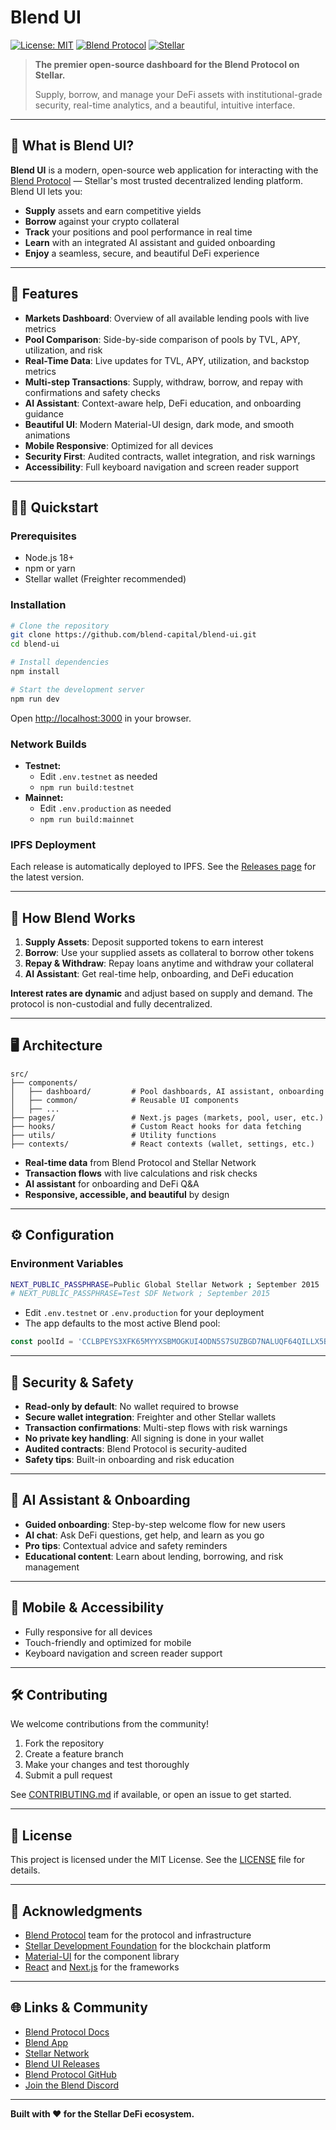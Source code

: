 # Blend UI

[![License: MIT](https://img.shields.io/badge/License-MIT-green.svg)](LICENSE)
[![Blend Protocol](https://img.shields.io/badge/Blend-Protocol-blueviolet)](https://blend.capital)
[![Stellar](https://img.shields.io/badge/Built%20on-Stellar-0a6cff)](https://stellar.org)

> **The premier open-source dashboard for the Blend Protocol on Stellar.**
> 
> Supply, borrow, and manage your DeFi assets with institutional-grade security, real-time analytics, and a beautiful, intuitive interface.

---

## 🚀 What is Blend UI?

**Blend UI** is a modern, open-source web application for interacting with the [Blend Protocol](https://blend.capital) — Stellar's most trusted decentralized lending platform. Blend UI lets you:

- **Supply** assets and earn competitive yields
- **Borrow** against your crypto collateral
- **Track** your positions and pool performance in real time
- **Learn** with an integrated AI assistant and guided onboarding
- **Enjoy** a seamless, secure, and beautiful DeFi experience

---

## 🌟 Features

- **Markets Dashboard**: Overview of all available lending pools with live metrics
- **Pool Comparison**: Side-by-side comparison of pools by TVL, APY, utilization, and risk
- **Real-Time Data**: Live updates for TVL, APY, utilization, and backstop metrics
- **Multi-step Transactions**: Supply, withdraw, borrow, and repay with confirmations and safety checks
- **AI Assistant**: Context-aware help, DeFi education, and onboarding guidance
- **Beautiful UI**: Modern Material-UI design, dark mode, and smooth animations
- **Mobile Responsive**: Optimized for all devices
- **Security First**: Audited contracts, wallet integration, and risk warnings
- **Accessibility**: Full keyboard navigation and screen reader support

---

## 🧑‍💻 Quickstart

### Prerequisites
- Node.js 18+
- npm or yarn
- Stellar wallet (Freighter recommended)

### Installation

```bash
# Clone the repository
git clone https://github.com/blend-capital/blend-ui.git
cd blend-ui

# Install dependencies
npm install

# Start the development server
npm run dev
```

Open [http://localhost:3000](http://localhost:3000) in your browser.

### Network Builds

- **Testnet:**
  - Edit `.env.testnet` as needed
  - `npm run build:testnet`
- **Mainnet:**
  - Edit `.env.production` as needed
  - `npm run build:mainnet`

### IPFS Deployment
Each release is automatically deployed to IPFS. See the [Releases page](https://github.com/blend-capital/blend-ui/releases) for the latest version.

---

## 🏦 How Blend Works

1. **Supply Assets**: Deposit supported tokens to earn interest
2. **Borrow**: Use your supplied assets as collateral to borrow other tokens
3. **Repay & Withdraw**: Repay loans anytime and withdraw your collateral
4. **AI Assistant**: Get real-time help, onboarding, and DeFi education

**Interest rates are dynamic** and adjust based on supply and demand. The protocol is non-custodial and fully decentralized.

---

## 🖥️ Architecture

```
src/
├── components/
│   ├── dashboard/         # Pool dashboards, AI assistant, onboarding
│   ├── common/            # Reusable UI components
│   ├── ...
├── pages/                 # Next.js pages (markets, pool, user, etc.)
├── hooks/                 # Custom React hooks for data fetching
├── utils/                 # Utility functions
├── contexts/              # React contexts (wallet, settings, etc.)
```

- **Real-time data** from Blend Protocol and Stellar Network
- **Transaction flows** with live calculations and risk checks
- **AI assistant** for onboarding and DeFi Q&A
- **Responsive, accessible, and beautiful** by design

---

## ⚙️ Configuration

### Environment Variables

```bash
NEXT_PUBLIC_PASSPHRASE=Public Global Stellar Network ; September 2015  # Mainnet
# NEXT_PUBLIC_PASSPHRASE=Test SDF Network ; September 2015              # Testnet
```

- Edit `.env.testnet` or `.env.production` for your deployment
- The app defaults to the most active Blend pool:

```typescript
const poolId = 'CCLBPEYS3XFK65MYYXSBMOGKUI4ODN5S7SUZBGD7NALUQF64QILLX5B5';
```

---

## 🔐 Security & Safety

- **Read-only by default**: No wallet required to browse
- **Secure wallet integration**: Freighter and other Stellar wallets
- **Transaction confirmations**: Multi-step flows with risk warnings
- **No private key handling**: All signing is done in your wallet
- **Audited contracts**: Blend Protocol is security-audited
- **Safety tips**: Built-in onboarding and risk education

---

## 🤖 AI Assistant & Onboarding

- **Guided onboarding**: Step-by-step welcome flow for new users
- **AI chat**: Ask DeFi questions, get help, and learn as you go
- **Pro tips**: Contextual advice and safety reminders
- **Educational content**: Learn about lending, borrowing, and risk management

---

## 📱 Mobile & Accessibility

- Fully responsive for all devices
- Touch-friendly and optimized for mobile
- Keyboard navigation and screen reader support

---

## 🛠️ Contributing

We welcome contributions from the community!

1. Fork the repository
2. Create a feature branch
3. Make your changes and test thoroughly
4. Submit a pull request

See [CONTRIBUTING.md](CONTRIBUTING.md) if available, or open an issue to get started.

---

## 📄 License

This project is licensed under the MIT License. See the [LICENSE](LICENSE) file for details.

---

## 🙏 Acknowledgments

- [Blend Protocol](https://blend.capital) team for the protocol and infrastructure
- [Stellar Development Foundation](https://stellar.org) for the blockchain platform
- [Material-UI](https://mui.com) for the component library
- [React](https://react.dev) and [Next.js](https://nextjs.org) for the frameworks

---

## 🌐 Links & Community

- [Blend Protocol Docs](https://docs.blend.capital/)
- [Blend App](https://blend.capital)
- [Stellar Network](https://stellar.org)
- [Blend UI Releases](https://github.com/blend-capital/blend-ui/releases)
- [Blend Protocol GitHub](https://github.com/blend-capital)
- [Join the Blend Discord](https://discord.gg/blend)

---

**Built with ❤️ for the Stellar DeFi ecosystem.**
